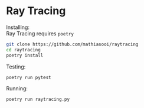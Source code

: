 # Ray Tracing

Installing:\
Ray Tracing requires `poetry`
```bash
git clone https://github.com/mathiasooi/raytracing
cd raytracing
poetry install
```

Testing:
```bash
poetry run pytest
```

Running:
```bash
poetry run raytracing.py
```